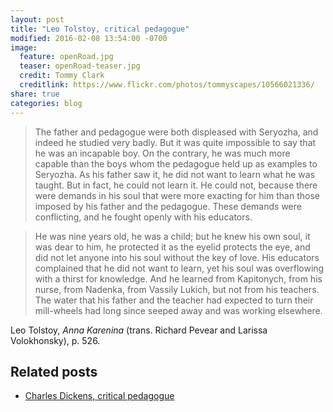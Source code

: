 ```yaml
---
layout: post
title: "Leo Tolstoy, critical pedagogue"
modified: 2016-02-08 13:54:00 -0700
image:
  feature: openRoad.jpg
  teaser: openRoad-teaser.jpg
  credit: Tommy Clark
  creditlink: https://www.flickr.com/photos/tommyscapes/10566021336/
share: true
categories: blog
---
```


> The father and pedagogue were both displeased with Seryozha, and indeed he studied very badly. But it was quite impossible to say that he was an incapable boy. On the contrary, he was much more capable than the boys whom the pedagogue held up as examples to Seryozha. As his father saw it, he did not want to learn what he was taught. But in fact, he could not learn it. He could not, because there were demands in his soul that were more exacting for him than those imposed by his father and the pedagogue. These demands were conflicting, and he fought openly with his educators.

> He was nine years old, he was a child; but he knew his own soul, it was dear to him, he protected it as the eyelid protects the eye, and did not let anyone into his soul without the key of love. His educators complained that he did not want to learn, yet his soul was overflowing with a thirst for knowledge. And he learned from Kapitonych, from his nurse, from Nadenka, from Vassily Lukich, but not from his teachers. The water that his father and the teacher had expected to turn their mill-wheels had long since seeped away and was working elsewhere.

Leo Tolstoy, *Anna Karenina* (trans. Richard Pevear and Larissa Volokhonsky), p. 526.


## Related posts

- [Charles Dickens, critical pedagogue](http://kris.shaffermusic.com//2015/03/charles-dickens/)